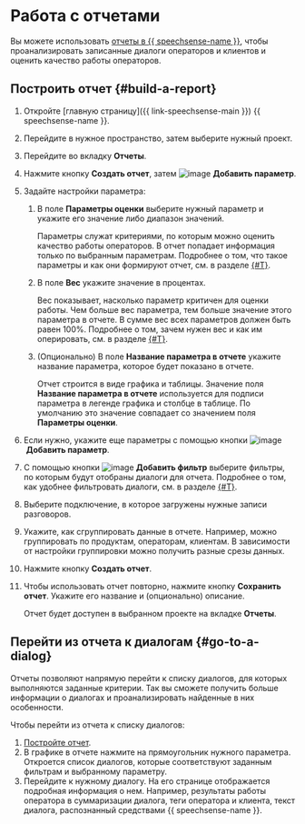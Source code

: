 # Работа с отчетами

Вы можете использовать [отчеты в {{ speechsense-name }}](../../concepts/reports.md), чтобы проанализировать записанные диалоги операторов и клиентов и оценить качество работы операторов.

## Построить отчет {#build-a-report}

1. Откройте [главную страницу]({{ link-speechsense-main }}) {{ speechsense-name }}.
1. Перейдите в нужное пространство, затем выберите нужный проект.
1. Перейдите во вкладку **Отчеты**.
1. Нажмите кнопку **Создать отчет**, затем ![image](../../../_assets/plus-sign.svg) **Добавить параметр**.
1. Задайте настройки параметра:

   1. В поле **Параметры оценки** выберите нужный параметр и укажите его значение либо диапазон значений.

      Параметры служат критериями, по которым можно оценить качество работы операторов. В отчет попадает информация только по выбранным параметрам. Подробнее о том, что такое параметры и как они формируют отчет, см. в разделе [{#T}](../../concepts/reports.md#parameters).

   1. В поле **Вес** укажите значение в процентах.

      Вес показывает, насколько параметр критичен для оценки работы. Чем больше вес параметра, тем больше значение этого параметра в отчете. В сумме вес всех параметров должен быть равен 100%. Подробнее о том, зачем нужен вес и как им оперировать, см. в разделе [{#T}](../../concepts/reports.md#weight).

   1. (Опционально) В поле **Название параметра в отчете** укажите название параметра, которое будет показано в отчете.

      Отчет строится в виде графика и таблицы. Значение поля **Название параметра в отчете** используется для подписи параметра в легенде графика и столбце в таблице. По умолчанию это значение совпадает со значением поля **Параметры оценки**.

1. Если нужно, укажите еще параметры с помощью кнопки ![image](../../../_assets/plus-sign.svg) **Добавить параметр**.
1. С помощью кнопки ![image](../../../_assets/plus-sign.svg) **Добавить фильтр** выберите фильтры, по которым будут отобраны диалоги для отчета. Подробнее о том, как удобнее фильтровать диалоги, см. в разделе [{#T}](../../concepts/reports.md#filters).
1. Выберите подключение, в которое загружены нужные записи разговоров.
1. Укажите, как сгруппировать данные в отчете. Например, можно группировать по продуктам, операторам, клиентам. В зависимости от настройки группировки можно получить разные срезы данных.
1. Нажмите кнопку **Создать отчет**.
1. Чтобы использовать отчет повторно, нажмите кнопку **Сохранить отчет**. Укажите его название и (опционально) описание.

   Отчет будет доступен в выбранном проекте на вкладке **Отчеты**.

## Перейти из отчета к диалогам {#go-to-a-dialog}

Отчеты позволяют напрямую перейти к списку диалогов, для которых выполняются заданные критерии. Так вы сможете получить больше информации о диалогах и проанализировать найденные в них особенности.

Чтобы перейти из отчета к списку диалогов:

1. [Постройте отчет](#build-a-report).
1. В графике в отчете нажмите на прямоугольник нужного параметра. Откроется список диалогов, которые соответствуют заданным фильтрам и выбранному параметру.
1. Перейдите к нужному диалогу. На его странице отображается подробная информация о нем. Например, результаты работы оператора в суммаризации диалога, теги оператора и клиента, текст диалога, распознанный средствами {{ speechsense-name }}.
